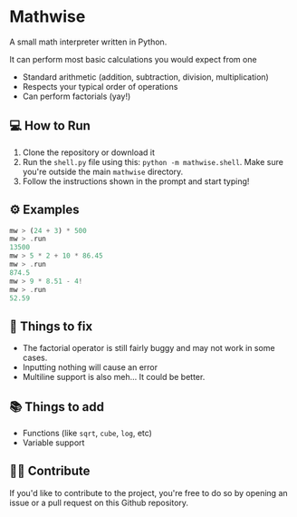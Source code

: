 # Mathwise

A small math interpreter written in Python.

It can perform most basic calculations you would expect from one

- Standard arithmetic (addition, subtraction, division, multiplication)
- Respects your typical order of operations
- Can perform factorials (yay!)

## :computer: How to Run

1. Clone the repository or download it
2. Run the `shell.py` file using this: `python -m mathwise.shell`. Make sure you're outside the main `mathwise` directory.
3. Follow the instructions shown in the prompt and start typing!

## :gear: Examples

```hs
mw > (24 + 3) * 500
mw > .run
13500
mw > 5 * 2 + 10 * 86.45
mw > .run
874.5
mw > 9 * 8.51 - 4!
mw > .run
52.59
```

## :bookmark: Things to fix

- The factorial operator is still fairly buggy and may not work in some cases.
- Inputting nothing will cause an error
- Multiline support is also meh... It could be better.

## :books: Things to add

- Functions (like `sqrt`, `cube`, `log`, etc)
- Variable support

## :technologist: Contribute

If you'd like to contribute to the project, you're free to do so by opening an issue or a pull request on this Github repository.
